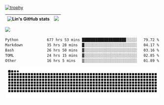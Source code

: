 [![trophy](https://github-profile-trophy.vercel.app/?username=ocss884&column=7)](https://github.com/ocss884)

| ![Lin's GitHub stats](https://github-readme-stats.vercel.app/api?username=ocss884&show_icons=true&hide_border=True&count_private=true) | ![](https://github-readme-streak-stats.herokuapp.com?user=ocss884&hide_border=true&date_format=M%20j%5B%2C%20Y%5D&ring=7EDDCF&fire=7EDDCF") |
| ------------------------------------------------------------ | ------------------------------------------------------------ |

![](https://komarev.com/ghpvc/?username=ocss884&color=brightgreen)

<!--START_SECTION:waka-->

```txt
Python             677 hrs 53 mins ████████████████████░░░░░   79.72 %
Markdown           35 hrs 28 mins  █░░░░░░░░░░░░░░░░░░░░░░░░   04.17 %
Bash               26 hrs 50 mins  ▓░░░░░░░░░░░░░░░░░░░░░░░░   03.16 %
TOML               24 hrs 15 mins  ▓░░░░░░░░░░░░░░░░░░░░░░░░   02.85 %
Other              16 hrs 5 mins   ▒░░░░░░░░░░░░░░░░░░░░░░░░   01.89 %
```

<!--END_SECTION:waka-->

<p align="center">
   <img src="https://github.com/ocss884/ocss884/blob/output/github-snake.svg" alt="snake">
</p>

